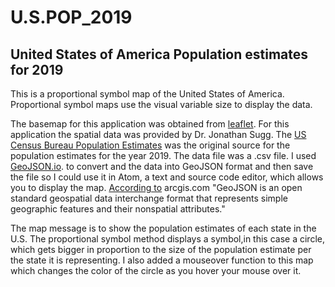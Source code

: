 # U.S.POP_2019
## United States of America Population estimates for 2019
>
This is a proportional symbol map of the United States of America.  Proportional symbol maps use the visual variable size to display the data.

The basemap for this application was obtained from [leaflet](https://leafletjs.com). For this application the spatial data was provided by Dr. Jonathan Sugg.  The [US Census Bureau Population Estimates](www.census.gov) was the original source for the population estimates for the year 2019.  The data file was a .csv file.  I used [GeoJSON.io](geojson.io). to convert and the data into GeoJSON format and then save the file so I could use it in Atom, a text and source code editor, which allows you to display the map.  [According to](arcgis.com) arcgis.com "GeoJSON is an open standard geospatial data interchange format that represents simple geographic features and their nonspatial attributes." 

The map message is to show the population estimates of each state in the U.S.  The proportional symbol method displays a symbol,in this case a circle, which gets bigger in proportion to the size of the population estimate per the state it is representing. I also added a mouseover function to this map which changes the color of the circle as you hover your mouse over it.
